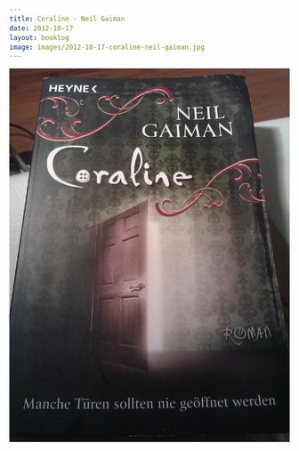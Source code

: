 ```yaml
---
title: Coraline - Neil Gaiman
date: 2012-10-17
layout: booklog
image: images/2012-10-17-coraline-neil-gaiman.jpg
---
```

![Coraline - Neil Gaiman](images/2012-10-17-coraline-neil-gaiman.jpg)
